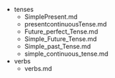 - tenses
  - SimplePresent.md
  - presentcontinuousTense.md
  - Future_perfect_Tense.md
  - Simple_Future_Tense.md
  - Simple_past_Tense.md
  - simple_continuous_tense.md
- verbs
  - verbs.md
